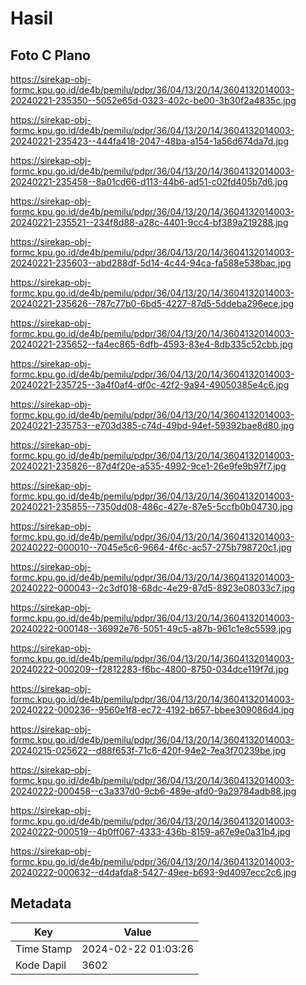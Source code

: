 # Hasil

## Foto C Plano

https://sirekap-obj-formc.kpu.go.id/de4b/pemilu/pdpr/36/04/13/20/14/3604132014003-20240221-235350--5052e65d-0323-402c-be00-3b30f2a4835c.jpg

https://sirekap-obj-formc.kpu.go.id/de4b/pemilu/pdpr/36/04/13/20/14/3604132014003-20240221-235423--444fa418-2047-48ba-a154-1a56d674da7d.jpg

https://sirekap-obj-formc.kpu.go.id/de4b/pemilu/pdpr/36/04/13/20/14/3604132014003-20240221-235458--8a01cd66-d113-44b6-ad51-c02fd405b7d6.jpg

https://sirekap-obj-formc.kpu.go.id/de4b/pemilu/pdpr/36/04/13/20/14/3604132014003-20240221-235521--234f8d88-a28c-4401-9cc4-bf389a219288.jpg

https://sirekap-obj-formc.kpu.go.id/de4b/pemilu/pdpr/36/04/13/20/14/3604132014003-20240221-235603--abd288df-5d14-4c44-94ca-fa588e538bac.jpg

https://sirekap-obj-formc.kpu.go.id/de4b/pemilu/pdpr/36/04/13/20/14/3604132014003-20240221-235626--787c77b0-6bd5-4227-87d5-5ddeba296ece.jpg

https://sirekap-obj-formc.kpu.go.id/de4b/pemilu/pdpr/36/04/13/20/14/3604132014003-20240221-235652--fa4ec865-6dfb-4593-83e4-8db335c52cbb.jpg

https://sirekap-obj-formc.kpu.go.id/de4b/pemilu/pdpr/36/04/13/20/14/3604132014003-20240221-235725--3a4f0af4-df0c-42f2-9a94-49050385e4c6.jpg

https://sirekap-obj-formc.kpu.go.id/de4b/pemilu/pdpr/36/04/13/20/14/3604132014003-20240221-235753--e703d385-c74d-49bd-94ef-59392bae8d80.jpg

https://sirekap-obj-formc.kpu.go.id/de4b/pemilu/pdpr/36/04/13/20/14/3604132014003-20240221-235826--87d4f20e-a535-4992-9ce1-26e9fe9b97f7.jpg

https://sirekap-obj-formc.kpu.go.id/de4b/pemilu/pdpr/36/04/13/20/14/3604132014003-20240221-235855--7350dd08-486c-427e-87e5-5ccfb0b04730.jpg

https://sirekap-obj-formc.kpu.go.id/de4b/pemilu/pdpr/36/04/13/20/14/3604132014003-20240222-000010--7045e5c6-9664-4f6c-ac57-275b798720c1.jpg

https://sirekap-obj-formc.kpu.go.id/de4b/pemilu/pdpr/36/04/13/20/14/3604132014003-20240222-000043--2c3df018-68dc-4e29-87d5-8923e08033c7.jpg

https://sirekap-obj-formc.kpu.go.id/de4b/pemilu/pdpr/36/04/13/20/14/3604132014003-20240222-000148--36992e76-5051-49c5-a87b-961c1e8c5599.jpg

https://sirekap-obj-formc.kpu.go.id/de4b/pemilu/pdpr/36/04/13/20/14/3604132014003-20240222-000209--f2812283-f6bc-4800-8750-034dce119f7d.jpg

https://sirekap-obj-formc.kpu.go.id/de4b/pemilu/pdpr/36/04/13/20/14/3604132014003-20240222-000236--9560e1f8-ec72-4192-b657-bbee309086d4.jpg

https://sirekap-obj-formc.kpu.go.id/de4b/pemilu/pdpr/36/04/13/20/14/3604132014003-20240215-025622--d88f653f-71c6-420f-94e2-7ea3f70239be.jpg

https://sirekap-obj-formc.kpu.go.id/de4b/pemilu/pdpr/36/04/13/20/14/3604132014003-20240222-000458--c3a337d0-9cb6-489e-afd0-9a29784adb88.jpg

https://sirekap-obj-formc.kpu.go.id/de4b/pemilu/pdpr/36/04/13/20/14/3604132014003-20240222-000519--4b0ff067-4333-436b-8159-a67e9e0a31b4.jpg

https://sirekap-obj-formc.kpu.go.id/de4b/pemilu/pdpr/36/04/13/20/14/3604132014003-20240222-000632--d4dafda8-5427-49ee-b693-9d4097ecc2c6.jpg


## Metadata

| Key        | Value               |
| ---------- | ------------------- |
| Time Stamp | 2024-02-22 01:03:26 |
| Kode Dapil | 3602                |



